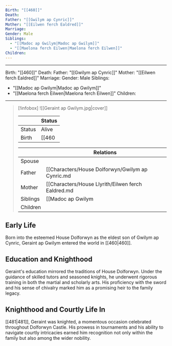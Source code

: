 ```yaml
---
Birth: "[[460]]"
Death: 
Father: "[[Gwilym ap Cynric]]"
Mother: "[[Eilwen ferch Ealdred]]"
Marriage: 
Gender: Male
Siblings:
  - "[[Madoc ap Gwilym|Madoc ap Gwilym]]"
  - "[[Maelona ferch Eilwen|Maelona ferch Eilwen]]"
Children: 
---
```

---
Birth: "[[460]]"
Death: 
Father: "[[Gwilym ap Cynric]]"
Mother: "[[Eilwen ferch Ealdred]]"
Marriage: 
Gender: Male
Siblings:
  - "[[Madoc ap Gwilym|Madoc ap Gwilym]]"
  - "[[Maelona ferch Eilwen|Maelona ferch Eilwen]]"
Children:
---

 >[!infobox]
 >![[Geraint ap Gwilym.jpg|cover]]
 >
 >|| Status   |
> | ---- | ---- |
> |Status| Alive|
> |Birth|[[460|460]] <small>(Age 25)</small>  |
>
>||Relations |
>|--|--------|
>|Spouse|  |
>|Father| [[Characters/House Dolforwyn/Gwilym ap Cynric.md|Gwilym ap Cynric]] |
>|Mother| [[Characters/House Llyrith/Eilwen ferch Ealdred.md|Eilwen ferch Ealdred]] |
>|Siblings|[[Madoc ap Gwilym|Madoc ap Gwilym]],[[Maelona ferch Eilwen|Maelona ferch Eilwen]]|
>|Children||
>



## Early Life
Born into the esteemed House Dolforwyn as the eldest son of Gwilym ap Cynric, Geraint ap Gwilym entered the world in [[460|460]].

## Education and Knighthood
Geraint's education mirrored the traditions of House Dolforwyn. Under the guidance of skilled tutors and seasoned knights, he underwent rigorous training in both the martial and scholarly arts. His proficiency with the sword and his sense of chivalry marked him as a promising heir to the family legacy. 

## Knighthood and Courtly Life In
[[481|481]], Geraint was knighted, a momentous occasion celebrated throughout Dolforwyn Castle. His prowess in tournaments and his ability to navigate courtly intricacies earned him recognition not only within the family but also among the wider nobility. 